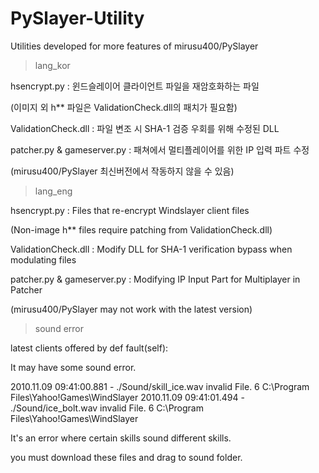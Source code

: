 # PySlayer-Utility
Utilities developed for more features of mirusu400/PySlayer



> lang_kor

hsencrypt.py : 윈드슬레이어 클라이언트 파일을 재암호화하는 파일

(이미지 외 h** 파일은 ValidationCheck.dll의 패치가 필요함)


ValidationCheck.dll : 파일 변조 시 SHA-1 검증 우회를 위해 수정된 DLL


patcher.py & gameserver.py : 패쳐에서 멀티플레이어를 위한 IP 입력 파트 수정

(mirusu400/PySlayer 최신버전에서 작동하지 않을 수 있음)


> lang_eng

hsencrypt.py : Files that re-encrypt Windslayer client files

(Non-image h** files require patching from ValidationCheck.dll)


ValidationCheck.dll : Modify DLL for SHA-1 verification bypass when modulating files


patcher.py & gameserver.py : Modifying IP Input Part for Multiplayer in Patcher

(mirusu400/PySlayer may not work with the latest version)


> sound error

latest clients offered by def fault(self):

It may have some sound error.


2010.11.09 09:41:00.881 - ./Sound/skill_ice.wav invalid File. 6 C:\Program Files\Yahoo!Games\WindSlayer
2010.11.09 09:41:01.494 - ./Sound/ice_bolt.wav invalid File. 6 C:\Program Files\Yahoo!Games\WindSlayer


It's an error where certain skills sound different skills.

you must download these files and drag to sound folder.
